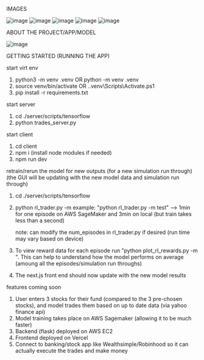 IMAGES

![image](https://github.com/user-attachments/assets/e61a7681-2a1e-4812-b015-5e64c00ad16b)
![image](https://github.com/user-attachments/assets/acb63d57-2fd3-4d0c-84e3-7d93317ab03a)
![image](https://github.com/user-attachments/assets/a0ec3f40-66c6-42f4-a839-8bc5a9f6fc69)
![image](https://github.com/user-attachments/assets/6ce006c6-4f5c-456f-aa3d-c5b10c48d363)
![image](https://github.com/user-attachments/assets/468e50b5-949f-4dc3-8935-8e7ef1c2fdad)


ABOUT THE PROJECT/APP/MODEL

![image](https://github.com/user-attachments/assets/3da9570f-c1e1-4868-beb9-3ef87ca4464d)


GETTING STARTED (RUNNING THE APP)

start virt env
1. python3 -m venv .venv OR python -m venv .venv
2. source venv/bin/activate OR .\.venv\Scripts\Activate.ps1
3. pip install -r requirements.txt

start server
1. cd ./server/scripts/tensorflow
2. python trades_server.py

start client
1. cd client
2. npm i (install node modules if needed)
3. npm run dev

retrain/rerun the model for new outputs (for a new simulation run through) (the GUI will be updating with the new model data and simulation run through)
1. cd ./server/scripts/tensorflow
2. python rl_trader.py -m <test OR train>
      example: "python rl_trader.py -m test"  --> 1min for one episode on AWS SageMaker and 3min on local (but train takes less than a second)

      note: can modify the num_episodes in rl_trader.py if desired (run time may vary based on device)
3. To view reward data for each episode run "python plot_rl_rewards.py -m <test OR train>". This can help to understand how the model performs on average (amoung all the episodes/simulation run throughs)
4. The next.js front end should now update with the new model results

features coming soon
1. User enters 3 stocks for their fund (compared to the 3 pre-chosen stocks), and model trades them based on up to date data (via yahoo finance api)
2. Model training takes place on AWS Sagemaker (allowing it to be much faster)
3. Backend (flask) deployed on AWS EC2
4. Frontend deployed on Vercel
5. Connect to banking/stock app like Wealthsimple/Robinhood so it can actually execute the trades and make money
